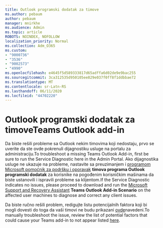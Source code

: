 ```yaml
---
title: Outlook programski dodatak za timove
ms.author: pebaum
author: pebaum
manager: mnirkhe
ms.audience: Admin
ms.topic: article
ROBOTS: NOINDEX, NOFOLLOW
localization_priority: Normal
ms.collection: Adm_O365
ms.custom:
- "9000736"
- "3536"
- "9002573"
- "4990"
ms.openlocfilehash: e4645f5d589333817d65adffa6d02de9e9bac255
ms.sourcegitcommit: 3ca312535d950105ee829e037f0ff8f1ddbbae72
ms.translationtype: MT
ms.contentlocale: sr-Latn-RS
ms.lasthandoff: 06/11/2020
ms.locfileid: "44702220"
---
```

# <a name="teams-outlook-add-in"></a><span data-ttu-id="762d5-102">Outlook programski dodatak za timove</span><span class="sxs-lookup"><span data-stu-id="762d5-102">Teams Outlook add-in</span></span>

<span data-ttu-id="762d5-103">Da biste rešili probleme sa Outlook nekim timovima koji nedostaju, prvo se uverite da ste ovde pokrenuli dijagnostiku usluge na portalu za administraciju.</span><span class="sxs-lookup"><span data-stu-id="762d5-103">To troubleshoot a missing Teams Outlook Add-in, first be sure to run the Service Diagnostic here in the Admin Portal.</span></span>  <span data-ttu-id="762d5-104">Ako dijagnostika usluge ne ukazuje na probleme, nastavite sa preuzimanjem i [programom Microsoft pomoćnik za podršku i oporavak](https://aka.ms/SaRA-TeamsAddInScenario) **timova programa Outlook programski dodatak** za korisnike na pogođenim korisničkim mašinama da biste ustanovili i ispravili probleme sa klijentom.</span><span class="sxs-lookup"><span data-stu-id="762d5-104">If the Service Diagnostic indicates no issues, please proceed to download and run the [Microsoft Support and Recovery Assistant](https://aka.ms/SaRA-TeamsAddInScenario) **Teams Outlook Add-in Scenario** on the affected user machines to diagnose and correct any client issues.</span></span>

<span data-ttu-id="762d5-105">Da biste ručno rešili problem, redigujte listu potencijalnih faktora koji bi mogli dovesti do toga da vaši timovi ne budu prikazani [ovde](https://docs.microsoft.com/microsoftteams/teams-add-in-for-outlook#teams-meeting-add-in-in-outlook-for-windows-does-not-show)navedeni.</span><span class="sxs-lookup"><span data-stu-id="762d5-105">To manually troubleshoot the issue, review the list of potential factors that could cause your Teams add-in to not appear listed [here](https://docs.microsoft.com/microsoftteams/teams-add-in-for-outlook#teams-meeting-add-in-in-outlook-for-windows-does-not-show).</span></span>
